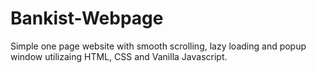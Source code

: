 # Bankist-Webpage
Simple one page website with smooth scrolling, lazy loading and popup window utilizaing HTML, CSS and Vanilla Javascript.
